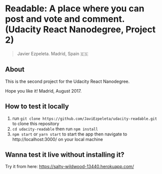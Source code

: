 # Readable: A place where you can post and vote and comment. (Udacity React Nanodegree, Project 2)

> Javier Ezpeleta. Madrid, Spain 🇪🇸

## About

This is the second project for the Udacity React Nanodegree.

Hope you like it!
Madrid, August 2017.

## How to test it locally

1. run `git clone https://github.com/JaviEzpeleta/udacity-readable.git` to clone this repository
2. `cd udacity-readable` then run `npm install`
3. `npm start` or `yarn start` to start the app then navigate to http://localhost:3000/ on your local machine

## Wanna test it live without installing it?
Try it from here: https://salty-wildwood-13440.herokuapp.com/